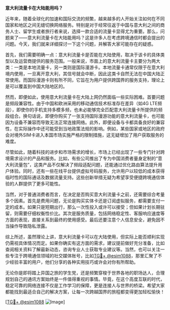 **意大利流量卡在大陆能用吗？**

近年来，随着全球化的加速和国际交流的频繁，越来越多的人开始关注如何在不同国家和地区之间无缝切换网络服务。特别是对于经常往返于中国与意大利之间的商务人士、留学生或者旅行者来说，选择一款合适的流量卡显得尤为重要。那么，问题来了——意大利流量卡在大陆能用吗？这是许多人在考虑跨境通信时都会提出的问题。今天，我们就来详细探讨一下这个问题，并解答大家可能存在的疑惑。

首先，我们需要明确一点：意大利流量卡是否能在大陆使用，取决于该卡的具体类型以及运营商提供的服务范围。一般来说，市面上的意大利流量卡主要分为两大类：一类是本地流量卡，另一类则是国际漫游卡。本地流量卡通常仅限于在意大利境内使用，一旦离开意大利，其信号就会中断，因此这类卡自然无法在中国大陆正常使用。而国际漫游卡则有所不同，它旨在为用户提供跨国界的服务支持，理论上是可以覆盖到中国大陆地区的。

然而，即便如此，使用意大利流量卡在大陆上网仍然面临一些实际困难。首要问题是频段兼容性。由于中国和欧洲采用的移动通信技术标准存在差异（如4G LTE频段），即使你的手机支持多模多频，也未必能够完全匹配意大利流量卡所提供的频段组合。换句话说，即便你购买了一张支持国际漫游功能的意大利流量卡，也可能因为设备不兼容而导致无法正常连接网络。此外，即便设备与卡都具备良好的兼容性，在实际操作中还可能受到当地政策法规的影响。例如，某些国家或地区的政府会对境外SIM卡进入本国市场实施严格的限制措施，这无疑增加了用户获取服务的难度。

尽管如此，随着科技的进步和市场需求的增长，市场上已经出现了一些专门针对跨境需求设计的产品和服务。比如，有些公司推出了专为中国消费者量身定制的“意大利流量包”，这类产品不仅解决了频段适配问题，还能通过优化路由算法提升用户体验。同时，还有一些在线平台提供虚拟号码服务，允许用户以较低的成本获得临时性的国际通话及数据流量支持。这些创新举措无疑为希望享受便捷跨境通信体验的人群提供了更多可能性。

当然，对于普通消费者而言，在决定是否购买意大利流量卡之前，还需要综合考量多个因素。首先是费用问题，无论是购买实体卡还是订阅虚拟服务，都需要支付一定的成本。如果只是短期出行，那么一次性投入或许可以接受；但如果计划长期驻留，则需要仔细权衡性价比。其次是服务质量，包括网络稳定性、客服响应速度等方面的表现，直接关系到最终的使用感受。最后还要注意个人信息安全，避免因不当操作导致隐私泄露。

综上所述，虽然理论上讲，意大利流量卡可以在大陆使用，但实际上能否顺利实现仍需视具体情况而定。如果你确实有这方面的需求，建议提前做好充分准备，比如查阅相关资料了解最新动态，咨询专业人士获取专业建议等。当然，也可以关注一些专注于跨境通信领域的社交媒体账号，比如[TG💪+ @esim1088](https://t.me/s/esim1088)，那里汇聚了不少经验丰富的用户，他们分享的各种实用技巧或许会对你有所帮助。

无论你是即将踏上异国之旅的学生党，还是频繁穿梭于世界各地的职场达人，合理规划自己的通讯方案始终是一件值得重视的事情。毕竟，在这个高度互联的时代，稳定可靠的网络连接不仅是工作学习的保障，更是连接人与世界的桥梁。希望大家都能找到最适合自己的解决方案，让每一次跨越国界的旅程都变得更加轻松愉快！

[[TG💪+ @esim1088](https://t.me/s/esim1088) ![Image](https://i.postimg.cc/4NQfJmqS/Snipaste-2025-05-13-00-14-12.png)]